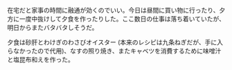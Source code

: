 在宅だと家事の時間に融通が効くのでいい。今日は昼間に買い物に行ったり、夕方に一度中抜けして夕食を作ったりした。ここ数日の仕事は落ち着いていたが、明日からまたバタバタしそうだ。

夕食は砂肝とわけぎのわさびオイスター (本来のレシピは九条ねぎだが、手に入らなかったので代用)、なすの照り焼き、またキャベツを消費するために味噌汁と塩昆布和えを作った。
